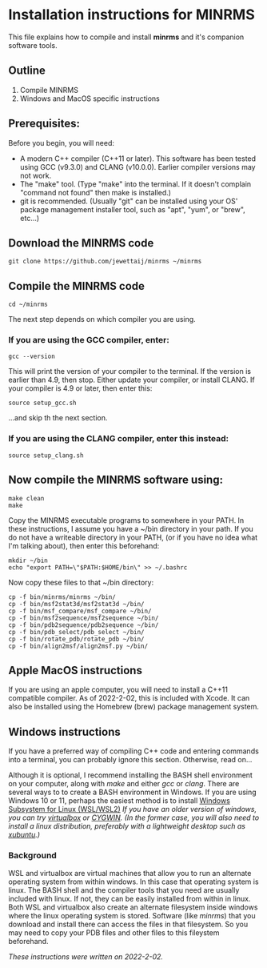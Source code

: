 Installation instructions for MINRMS
==========================

This file explains how to compile and install **minrms**
and it's companion software tools.


## Outline

1) Compile MINRMS
2) Windows and MacOS specific instructions


## Prerequisites:

Before you begin, you will need:

- A modern C++ compiler (C++11 or later).  This software has been tested using
  GCC (v9.3.0) and CLANG (v10.0.0).  Earlier compiler versions may not work.
- The "make" tool.
  (Type "make" into the terminal.  If it doesn't complain "command not found"
  then make is installed.)
- git is recommended.
  (Usually "git" can be installed using your OS' package management
  installer tool, such as "apt", "yum", or "brew", etc...)


## Download the MINRMS code

```
git clone https://github.com/jewettaij/minrms ~/minrms
```

## Compile the MINRMS code

```
cd ~/minrms
```

The next step depends on which compiler you are using.

### If you are using the GCC compiler, enter:
```
gcc --version
```
This will print the version of your compiler to the terminal.
If the version is earlier than 4.9, then stop.
Either update your compiler, or install CLANG.
If your compiler is 4.9 or later, then enter this:
```
source setup_gcc.sh
```
...and skip th the next section.

### If you are using the CLANG compiler, enter this instead:
```
source setup_clang.sh
```

## Now compile the MINRMS software using:

```
make clean
make
```

Copy the MINRMS executable programs to somewhere in your PATH.
In these instructions, I assume you have a ~/bin directory in your path.
If you do not have a writeable directory in your PATH,
(or if you have no idea what I'm talking about), then enter this beforehand:

```
mkdir ~/bin
echo "export PATH=\"$PATH:$HOME/bin\" >> ~/.bashrc
```

Now copy these files to that ~/bin directory:
```
cp -f bin/minrms/minrms ~/bin/
cp -f bin/msf2stat3d/msf2stat3d ~/bin/
cp -f bin/msf_compare/msf_compare ~/bin/
cp -f bin/msf2sequence/msf2sequence ~/bin/
cp -f bin/pdb2sequence/pdb2sequence ~/bin/
cp -f bin/pdb_select/pdb_select ~/bin/
cp -f bin/rotate_pdb/rotate_pdb ~/bin/
cp -f bin/align2msf/align2msf.py ~/bin/
```


## Apple MacOS instructions

If you are using an apple computer, you will need to install a C++11
compatible compiler.  As of 2022-2-02, this is included with Xcode.
It can also be installed using the Homebrew (brew) package management system.


## Windows instructions

If you have a preferred way of compiling C++ code and entering commands
into a terminal, you can probably ignore this section.  Otherwise, read on...

Although it is optional, I recommend installing 
the BASH shell environment on your computer,
along with *make* and either *gcc* or *clang*.
There are several ways to to create a BASH environment in Windows.
If you are using Windows 10 or 11, perhaps the easiest method is to install
[Windows Subsystem for Linux (WSL/WSL2)](https://devblogs.microsoft.com/commandline/a-preview-of-wsl-in-the-microsoft-store-is-now-available/)
*If you have an older version of windows, you can try
[virtualbox](https://www.virtualbox.org) or [CYGWIN](https://www.cygwin.com/).
(In the former case, you will also need to install a linux distribution,
preferably with a lightweight
desktop such as [xubuntu](https://xubuntu.org).)*

### Background
WSL and virtualbox are virtual machines that allow you to run an
alternate operating system from within windows.
In this case that operating system is linux.  The BASH shell and the
compiler tools that you need are usually included with linux.
If not, they can be easily installed from within in linux.
Both WSL and virtualbox also create an alternate filesystem inside windows
where the linux operating system is stored.  Software (like *minrms*)
that you download and install there can access the files in that filesystem.
So you may need to copy your PDB files and other files to this fileystem
beforehand.


*These instructions were written on 2022-2-02.*
